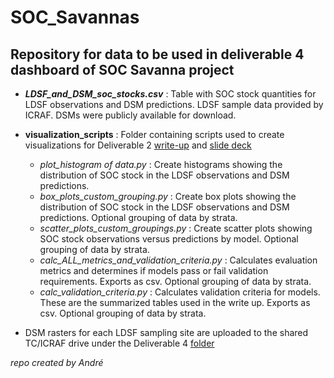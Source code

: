 # SOC_Savannas
## Repository for data to be used in deliverable 4 dashboard of SOC Savanna project

- ***LDSF_and_DSM_soc_stocks.csv*** : Table with SOC stock quantities for LDSF observations and DSM predictions. LDSF sample data provided by ICRAF. DSMs were publicly available for download.

- **visualization_scripts** : Folder containing scripts used to create visualizations for Deliverable 2 [write-up](https://docs.google.com/document/d/1DPCL_MbP-KHWClp3BZtj47DRd_q52aVi6-yFihE-WvI/edit?tab=t.0) and [slide deck](https://docs.google.com/presentation/d/1lVm03xCva5bzybsERM2RNNHQakpT8e1ArQoX1yOq8Bc/edit?usp=sharing)
  - *plot_histogram of data.py* : Create histograms showing the distribution of SOC stock in the LDSF observations and DSM predictions.
  - *box_plots_custom_grouping.py* : Create box plots showing the distribution of SOC stock in the LDSF observations and DSM predictions. Optional grouping of data by strata.
  - *scatter_plots_custom_groupings.py* : Create scatter plots showing SOC stock observations versus predictions by model. Optional grouping of data by strata.
  - *calc_ALL_metrics_and_validation_criteria.py* : Calculates evaluation metrics and determines if models pass or fail validation requirements. Exports as csv. Optional grouping of data by strata.
  - *calc_validation_criteria.py* : Calculates validation criteria for models. These are the summarized tables used in the write up. Exports as csv. Optional grouping of data by strata.

- DSM rasters for each LDSF sampling site are uploaded to the shared TC/ICRAF drive under the Deliverable 4 [folder](https://drive.google.com/drive/folders/1K4IaiV7A_20qXnASSA9VcV-liazGPecC?usp=sharing)


*repo created by André*
